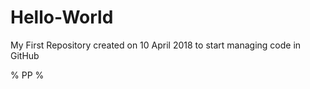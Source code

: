 # Hello-World
My First Repository created on 10 April 2018 to start managing code in GitHub

% PP %
